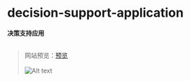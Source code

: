# decision-support-application
**决策支持应用**<br/><br/>
>网站预览：[预览](http://web.swimly.cn/decision-support-application/ "Title")<br/><br/>
![Alt text](http://web.swimly.cn/decision-support-application/web.jpg "Optional title")